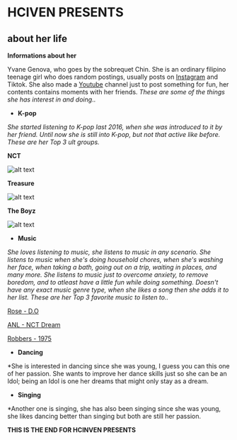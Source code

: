 # **HCIVEN PRESENTS**
## **about her life**
**Informations about her**

Yvane Genova, who goes by the sobrequet Chin. She is an ordinary filipino teenage girl who does random postings, usually posts on [Instagram](https://www.instagram.com/izrchin/) and Tiktok. She also made a [Youtube](https://www.youtube.com/channel/UCFrCEpyqkfXUDR-gNTyTG1Q) channel just to post something for fun, her contents contains moments with her friends. *These are some of the things she has interest in and doing*..
- **K-pop**

*She started listening to K-pop last 2016, when she was introduced to it by her friend. Until now she is still into K-pop, but not that active like before. These are her Top 3 ult groups.*

**NCT**

![alt text](https://user-images.githubusercontent.com/118234292/202878625-69ef20a4-18a6-47d0-a2e0-7341227130d4.png)

**Treasure**

![alt text](https://i.pinimg.com/564x/4c/7c/53/4c7c536c0179835d6aaf1ef582b19100.jpg)

**The Boyz**

![alt text](https://i.pinimg.com/564x/4f/71/ff/4f71ff3b5c6e49e3c6ec20195331135f.jpg)
- **Music**

*She loves listening to music, she listens to music in any scenario. She listens to music when she's doing household chores, when she's washing her face, when taking a bath, going out on a trip, waiting in places, and many more. She listens to music just to overcome anxiety, to remove boredom, and to atleast have a little fun while doing something. Doesn't have any exact music genre type, when she likes a song then she adds it to her list. These are her Top 3 favorite music to listen to..*

[Rose - D.O](https://open.spotify.com/track/2shyarF21wZvWew00TdaP3?si=ae99f13fc3b349a4)

[ANL - NCT Dream](https://open.spotify.com/track/3zIvzPKUUdSpDCm1uua6Be?si=bfdda4f75a3e48c7)

[Robbers - 1975](https://open.spotify.com/track/73jVPicY2G9YHmzgjk69ae?si=43f43afc5119471e)

- **Dancing**

*She is interested in dancing since she was young, I guess you can this one of her passion. She wants to improve her dance skills just so she can be an Idol; being an Idol is one her dreams that might only stay as a dream.

- **Singing**

*Another one is singing, she has also been singing since she was young, she likes dancing better than singing but both are still her passion. 

**THIS IS THE END FOR HCINVEN PRESENTS**
  
 

